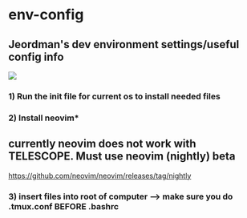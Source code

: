# env-config


## Jeordman's dev environment settings/useful config info

![](https://media.giphy.com/media/4AlGdV3PVjBTVT6GiU/giphy.gif)

### 1) Run the init file for current os to install needed files
### 2) Install neovim*
## currently neovim does not work with TELESCOPE. Must use neovim (nightly) beta
https://github.com/neovim/neovim/releases/tag/nightly
### 3) insert files into root of computer --> make sure you do .tmux.conf BEFORE .bashrc
